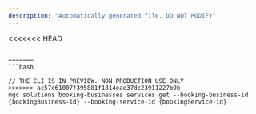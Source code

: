 ```yaml
---
description: "Automatically generated file. DO NOT MODIFY"
---
```


<<<<<<< HEAD
```cli

=======
```bash

// THE CLI IS IN PREVIEW. NON-PRODUCTION USE ONLY
>>>>>>> ac57e61007f395881f1814eae37dc23911227b9b
mgc solutions booking-businesses services get --booking-business-id {bookingBusiness-id} --booking-service-id {bookingService-id}

```
